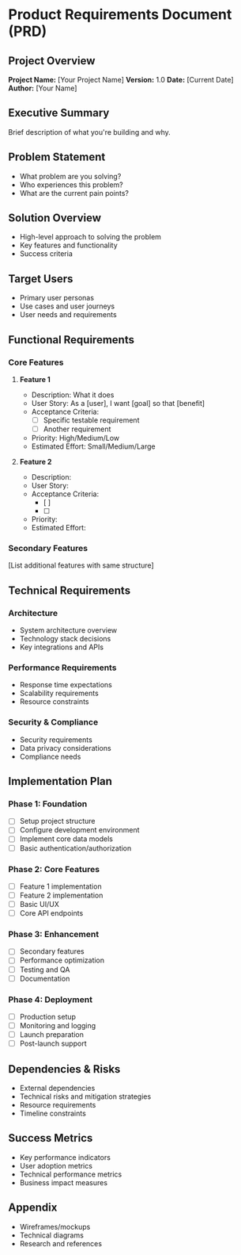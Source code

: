 # Product Requirements Document (PRD)

## Project Overview
**Project Name:** [Your Project Name]
**Version:** 1.0
**Date:** [Current Date]
**Author:** [Your Name]

## Executive Summary
Brief description of what you're building and why.

## Problem Statement
- What problem are you solving?
- Who experiences this problem?
- What are the current pain points?

## Solution Overview
- High-level approach to solving the problem
- Key features and functionality
- Success criteria

## Target Users
- Primary user personas
- Use cases and user journeys
- User needs and requirements

## Functional Requirements

### Core Features
1. **Feature 1**
   - Description: What it does
   - User Story: As a [user], I want [goal] so that [benefit]
   - Acceptance Criteria: 
     - [ ] Specific testable requirement
     - [ ] Another requirement
   - Priority: High/Medium/Low
   - Estimated Effort: Small/Medium/Large

2. **Feature 2**
   - Description: 
   - User Story: 
   - Acceptance Criteria:
     - [ ] 
     - [ ] 
   - Priority: 
   - Estimated Effort: 

### Secondary Features
[List additional features with same structure]

## Technical Requirements

### Architecture
- System architecture overview
- Technology stack decisions
- Key integrations and APIs

### Performance Requirements
- Response time expectations
- Scalability requirements
- Resource constraints

### Security & Compliance
- Security requirements
- Data privacy considerations
- Compliance needs

## Implementation Plan

### Phase 1: Foundation
- [ ] Setup project structure
- [ ] Configure development environment
- [ ] Implement core data models
- [ ] Basic authentication/authorization

### Phase 2: Core Features
- [ ] Feature 1 implementation
- [ ] Feature 2 implementation
- [ ] Basic UI/UX
- [ ] Core API endpoints

### Phase 3: Enhancement
- [ ] Secondary features
- [ ] Performance optimization
- [ ] Testing and QA
- [ ] Documentation

### Phase 4: Deployment
- [ ] Production setup
- [ ] Monitoring and logging
- [ ] Launch preparation
- [ ] Post-launch support

## Dependencies & Risks
- External dependencies
- Technical risks and mitigation strategies
- Resource requirements
- Timeline constraints

## Success Metrics
- Key performance indicators
- User adoption metrics
- Technical performance metrics
- Business impact measures

## Appendix
- Wireframes/mockups
- Technical diagrams
- Research and references
